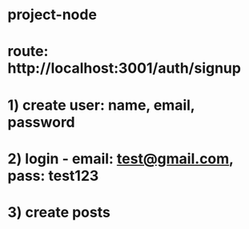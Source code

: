 # project-node
# route: http://localhost:3001/auth/signup
# 1) create user: name, email, password
# 2) login - email: test@gmail.com, pass: test123
# 3) create posts 
